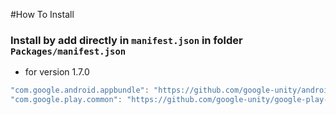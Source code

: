 #How To Install

### Install by add directly in `manifest.json` in folder `Packages/manifest.json`


+ for version 1.7.0

```cs
"com.google.android.appbundle": "https://github.com/google-unity/android-app-bundle.git?path=Assets/_Root#1.7.0",
"com.google.play.common": "https://github.com/google-unity/google-play-common.git?path=Assets/_Root#1.7.0",
```
